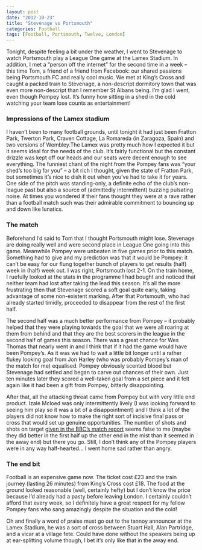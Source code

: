 ```yaml
---
layout: post
date: "2012-10-23"
title: "Stevenage vs Portsmouth"
categories: Football
tags: [Football, Portsmouth, Twelve, London]
---
```


Tonight, despite feeling a bit under the weather, I went to Stevenage to watch Portsmouth play a League One game at the Lamex Stadium. In addition, I met a “person off the internet” for the second time in a week – this time Tom, a friend of a friend from Facebook: our shared passions being Portsmouth FC and really cool music. We met at King’s Cross and caught a packed train to Stevenage, a non-descript dormitory town that was even more non-descript than I remember St Albans being. I’m glad I went, even though Pompey lost. It’s funny how sitting in a shed in the cold watching your team lose counts as entertainment!

### Impressions of the Lamex stadium

I haven’t been to many football grounds, until tonight it had just been Fratton Park, Twerton Park, Craven Cottage, La Romareda (in Zaragoza, Spain) and two versions of Wembley.The Lamex was pretty much how I expected it but it seems ideal for the needs of the club. It’s fairly functional but the constant drizzle was kept off our heads and our seats were decent enough to see everything. The funniest chant of the night from the Pompey fans was “your shed’s too big for you” – a bit rich I thought, given the state of Fratton Park, but sometimes it’s nice to dish it out when you’ve had to take it for years. One side of the pitch was standing-only, a definite echo of the club’s non-league past but also a source of (admittedly intermittent) buzzing pulsating noise. At times you wondered if their fans thought they were at a rave rather than a football match such was their admirable commitment to bouncing up and down like lunatics.

### The match

Beforehand I’d said to Tom that I thought Portsmouth might lose. Stevenage are doing really well and were second place in League One going into this game. Meanwhile Pompey were unbeaten in five games prior to this match. Something had to give and my prediction was that it would be Pompey: it can’t be easy for our flung together bunch of players to get results (half) week in (half) week out. I was right, Portsmouth lost 2-1. On the train home, I ruefully looked at the stats in the programme I had bought and noticed that neither team had lost after taking the lead this season. It’s all the more frustrating then that Stevenage scored a soft goal quite early, taking advantage of some non-existent marking. After that Portsmouth, who had already started timidly, proceeded to disappear from the rest of the first half.

The second half was a much better performance from Pompey – it probably helped that they were playing towards the goal that we were all roaring at them from behind and that they are the best scorers in the league in the second half of games this season. There was a great chance for Wes Thomas that nearly went in and I think that if it had the game would have been Pompey’s. As it was we had to wait a little bit longer until a rather flukey looking goal from Jon Harley (who was probably Pompey’s man of the match for me) equalised. Pompey obviously scented blood but Stevenage had settled and began to carve out chances of their own. Just ten minutes later they scored a well-taken goal from a set piece and it felt again like it had been a gift from Pompey, bitterly disappointing.

After that, all the attacking threat came from Pompey but with very little end product. Izale Mcloed was only intermittently lively (I was looking forward to seeing him play so it was a bit of a disappointment) and I think a lot of the players did not know how to make the right sort of incisive final pass or cross that would set up genuine opportunities. The number of shots and shots on target [given in the BBC’s match report](http://www.bbc.co.uk/sport/0/football/19958342) seems false to me (maybe they did better in the first half up the other end in the mist than it seemed in the away end) but there you go. Still, I don’t think any of the Pompey players were in any way half-hearted... I went home sad rather than angry.

### The end bit

Football is an expensive game now. The ticket cost £23 and the train journey (lasting 26 minutes) from King’s Cross cost £18. The food at the ground looked reasonable (well, certainly hefty) but I don’t know the price because I’d already had a pasty before leaving London. I certainly couldn’t afford that every week, so I definitely have a great respect for my fellow Pompey fans who sang amazingly despite the situation and the cold!

Oh and finally a word of praise must go out to the tannoy announcer at the Lamex Stadium, he was a sort of cross between Stuart Hall, Alan Partridge, and a vicar at a village fete. Could have done without the speakers being up at ear-splitting volume though, I bet it’s only like that in the away end.
